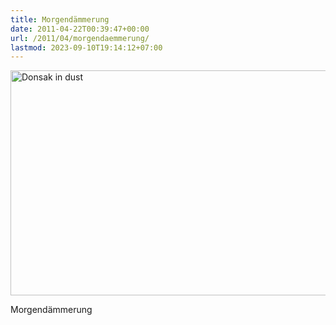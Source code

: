 ```yaml
---
title: Morgendämmerung
date: 2011-04-22T00:39:47+00:00
url: /2011/04/morgendaemmerung/
lastmod: 2023-09-10T19:14:12+07:00
---
```

<div class="image media">
  <a href="http://www.flickr.com/photos/schreibblogade/5642994383/" title="Donsak in dust by Patrick Kollitsch, on Flickr"><img src="//farm6.static.flickr.com/5268/5642994383_b0f77d86e7_z.jpg" width="640" height="360" alt="Donsak in dust" /></a></p>

  <p>
    Morgendämmerung
  </p>
</div>
